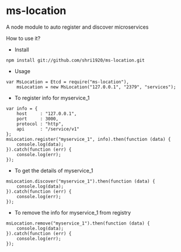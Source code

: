 # ms-location

A node module to auto register and discover microservices

How to use it?

- Install
````
npm install git://github.com/shri1920/ms-location.git
````

- Usage
````
var MsLocation = Etcd = require("ms-location"),
    msLocation = new MsLocation("127.0.0.1", "2379", "services");
````

- To register info for myservice_1
````
var info = {
    host     : "127.0.0.1",
    port     : 3000,
	protocol : "http",
	api      : "/service/v1"
};
msLocation.register("myservice_1", info).then(function (data) {
    console.log(data);
}).catch(function (err) {
    console.log(err);
});
````

- To get the details of myservice_1
````
msLocation.discover("myservice_1").then(function (data) {
    console.log(data);
}).catch(function (err) {
    console.log(err);
});
````

- To remove the info for myservice_1 from registry
````
msLocation.remove("myservice_1").then(function (data) {
    console.log(data);
}).catch(function (err) {
    console.log(err);
});
````

